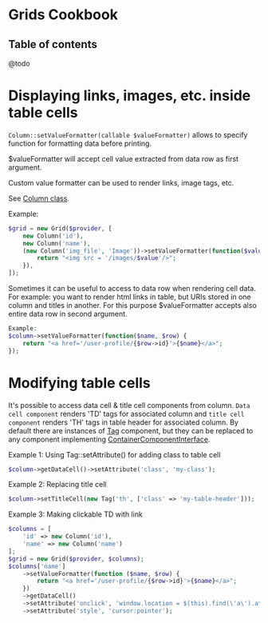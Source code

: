 Grids Cookbook
==============
## Table of contents

@todo

# Displaying links, images, etc. inside table cells

`Column::setValueFormatter(callable $valueFormatter)` allows to specify function for formatting data before printing.

$valueFormatter will accept cell value extracted from data row as first argument.

Custom value formatter can be used to render links, image tags, etc.

See [Column class](https://github.com/view-components/grids/blob/master/src/Component/Column.php).

Example:
```php
$grid = new Grid($provider, [
    new Column('id'),
    new Column('name'),
    (new Column('img_file', 'Image'))->setValueFormatter(function($value) {
        return "<img src = '/images/$value'/>";
    }),
]);
```

Sometimes it can be useful to access to data row when rendering cell data.
For example: you want to render html links in table, but URIs stored in one column and titles in another.
For this purpose $valueFormatter accepts also entire data row in second argument.

```php
Example:
$column->setValueFormatter(function($name, $row) {
    return "<a href='/user-profile/{$row->id}'>{$name}</a>";
});
```


# Modifying table cells

It's possible to access data cell & title cell components from column.
`Data cell component` renders 'TD' tags for associated column and `title cell component` renders 'TH' tags in table header for associated column.
By default there are instances of [Tag](https://github.com/view-components/view-components/blob/master/src/Component/Html/Tag.php) component,
but they can be replaced to any component implementing [ContainerComponentInterface](https://github.com/view-components/view-components/blob/master/src/Base/ContainerComponentInterface.php). 

Example 1: Using Tag::setAttribute() for adding class to table cell
```php
$column->getDataCell()->setAttribute('class', 'my-class');
```

Example 2: Replacing title cell

```php
$column->setTitleCell(new Tag('th', ['class' => 'my-table-header']));
```

Example 3: Making clickable TD with link
```php
$columns = [
    'id' => new Column('id'),
    'name' => new Column('name')
];
$grid = new Grid($provider, $columns);
$columns['name']
    ->setValueFormatter(function ($name, $row) {
        return "<a href='/user-profile/{$row->id}'>{$name}</a>";
    })
    ->getDataCell()
    ->setAttribute('onclick', 'window.location = $(this).find(\'a\').attr(\'href\'));')
    ->setAttribute('style', 'cursor:pointer');
```
